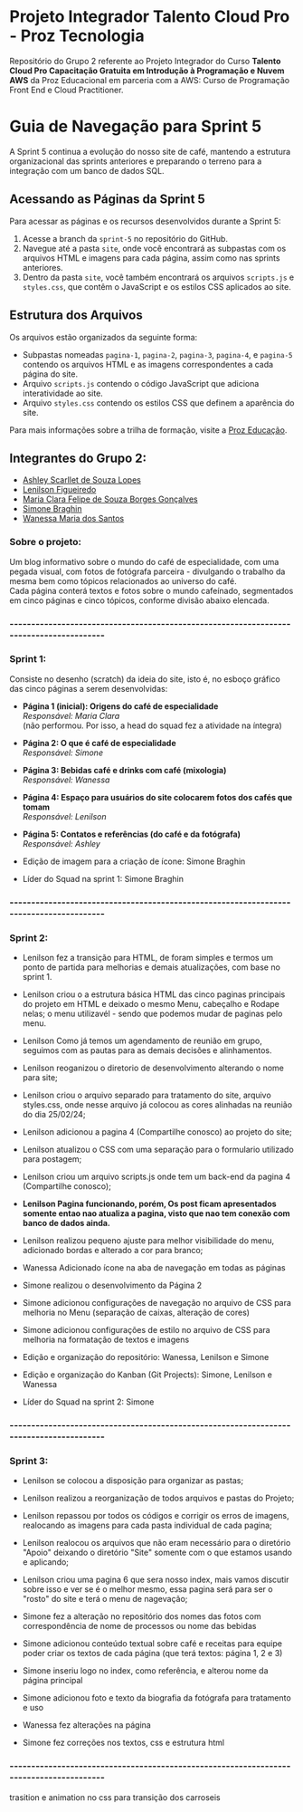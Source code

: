 # Projeto Integrador Talento Cloud Pro - Proz Tecnologia
Repositório do Grupo 2 referente ao Projeto Integrador do Curso **Talento Cloud Pro
Capacitação Gratuita em Introdução à Programação e Nuvem AWS** da Proz Educacional em parceria com a AWS: Curso de Programação Front End e Cloud Practitioner.  


# Guia de Navegação para Sprint 5
A Sprint 5 continua a evolução do nosso site de café, mantendo a estrutura organizacional das sprints anteriores e preparando o terreno para a integração com um banco de dados SQL.

## Acessando as Páginas da Sprint 5
Para acessar as páginas e os recursos desenvolvidos durante a Sprint 5:
1. Acesse a branch da `sprint-5` no repositório do GitHub.
2. Navegue até a pasta `site`, onde você encontrará as subpastas com os arquivos HTML e imagens para cada página, assim como nas sprints anteriores.
3. Dentro da pasta `site`, você também encontrará os arquivos `scripts.js` e `styles.css`, que contêm o JavaScript e os estilos CSS aplicados ao site.
   
## Estrutura dos Arquivos
Os arquivos estão organizados da seguinte forma:
- Subpastas nomeadas `pagina-1`, `pagina-2`, `pagina-3`, `pagina-4`, e `pagina-5` contendo os arquivos HTML e as imagens correspondentes a cada página do site.
- Arquivo `scripts.js` contendo o código JavaScript que adiciona interatividade ao site.
- Arquivo `styles.css` contendo os estilos CSS que definem a aparência do site.

Para mais informações sobre a trilha de formação, visite a [Proz Educação](https://pages.prozeducacao.com.br/lp-proz-tecnologia-talento-cloud).

## Integrantes do Grupo 2:
- [Ashley Scarllet de Souza Lopes](https://github.com/AshleyScarllet)
- [Lenilson Figueiredo](https://github.com/lenilsonfigueriedobr)
- [Maria Clara Felipe de Souza Borges Gonçalves](https://github.com/MariaClborges)
- [Simone Braghin](https://github.com/SimoneBraghin)
- [Wanessa Maria dos Santos](https://github.com/WanessaMSantos)

### Sobre o projeto:
Um blog informativo sobre o mundo do café de especialidade, com uma pegada visual, com fotos de fotógrafa parceira - divulgando o trabalho da mesma bem como tópicos relacionados ao universo do café.  
Cada página conterá textos e fotos sobre o mundo cafeínado, segmentados em cinco páginas e cinco tópicos, conforme divisão abaixo elencada.


### --------------------------------------------------------------------------------------- ## 

### Sprint 1:

Consiste no desenho (scratch) da ideia do site, isto é, no esboço gráfico das cinco páginas a serem desenvolvidas:  

- **Página 1 (inicial): Origens do café de especialidade**  
*Responsável: Maria Clara*  
(não performou. Por isso, a head do squad fez a atividade na íntegra)  
  
- **Página 2: O que é café de especialidade**  
*Responsável: Simone*  
  
- **Página 3: Bebidas café e drinks com café (mixologia)**  
*Responsável: Wanessa*  
  
- **Página 4: Espaço para usuários do site colocarem fotos dos cafés que tomam**  
*Responsável: Lenilson*  

- **Página 5: Contatos e referências (do café e da fotógrafa)**  
*Responsável: Ashley*  
  
- Edição de imagem para a criação de ícone: Simone Braghin
- Líder do Squad na sprint 1: Simone Braghin


### --------------------------------------------------------------------------------------- ## 

### Sprint 2:

- Lenilson fez a transição para HTML, de foram simples e termos um ponto de partida para melhorias e demais atualizações, com base no sprint 1.

- Lenilson criou o a estrutura básica HTML das cinco paginas principais do projeto em HTML e deixado o mesmo Menu, cabeçalho e Rodape nelas; o menu utilizavél - sendo que podemos mudar de paginas pelo menu.

- Lenilson Como já temos um agendamento de reunião em grupo, seguimos com as pautas para as demais decisões e alinhamentos.

- Lenilson reoganizou o diretorio de desenvolvimento alterando o nome para site;

- Lenilson criou o arquivo separado para tratamento do site, arquivo styles.css, onde nesse arquivo já colocou as cores alinhadas na reunião do dia 25/02/24;

- Lenilson adicionou a pagina 4 (Compartilhe conosco) ao projeto do site;

- Lenilson atualizou o CSS com uma separação para o formulario utilizado para postagem;

- Lenilson criou um arquivo scripts.js onde tem um back-end da pagina 4 (Compartilhe conosco);

- **Lenilson Pagina funcionando, porém, Os post ficam apresentados somente entao nao atualiza a pagina, visto que nao tem conexão com banco de dados ainda.**

- Lenilson realizou pequeno ajuste para melhor visibilidade do menu, adicionado bordas e alterado a cor para branco;

- Wanessa Adicionado ícone na aba de navegação em todas as páginas

- Simone realizou o desenvolvimento da Página 2

- Simone adicionou configurações de navegação no arquivo de CSS para melhoria no Menu (separação de caixas, alteração de cores)

- Simone adicionou configurações de estilo no arquivo de CSS para melhoria na formatação de textos e imagens

- Edição e organização do repositório: Wanessa, Lenilson e Simone

- Edição e organização do Kanban (Git Projects): Simone, Lenilson e Wanessa

- Líder do Squad na sprint 2: Simone


### --------------------------------------------------------------------------------------- ## 

### Sprint 3:

- Lenilson  se colocou a disposição para organizar  as pastas;

- Lenilson realizou a reorganização de todos arquivos e pastas do Projeto;
  
- Lenilson repassou por todos os códigos e corrigir os erros de imagens, realocando as imagens para cada pasta individual de cada pagina;
  
- Lenilson  realocou os arquivos que não eram necessário para o diretório "Apoio" deixando o diretório "Site" somente com o que estamos usando e aplicando;
  
- Lenilson criou uma pagina 6 que sera nosso index, mais vamos discutir sobre isso e ver se é o melhor mesmo, essa pagina será para ser o "rosto" do site e terá o menu de nagevação;

- Simone fez a alteração no repositório dos nomes das fotos com correspondência de nome de processos ou nome das bebidas

- Simone adicionou conteúdo textual sobre café e receitas para equipe poder criar os textos de cada página (que terá textos: página 1, 2 e 3)

- Simone inseriu logo no index, como referência, e alterou nome da página principal

- Simone adicionou foto e texto da biografia da fotógrafa para tratamento e uso

- Wanessa fez alterações na página

- Simone fez correções nos textos, css e estrutura html

### --------------------------------------------------------------------------------------- ## 


trasition e animation no css para transição dos carroseis

